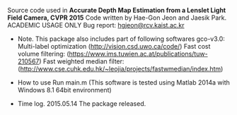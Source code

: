 Source code used in
**Accurate Depth Map Estimation from a Lenslet Light Field Camera, CVPR 2015**
Code written by Hae-Gon Jeon and Jaesik Park.
ACADEMIC USAGE ONLY
Bug report: hgjeon@rcv.kaist.ac.kr
- Note.
This package also includes part of following softwares
	gco-v3.0: Multi-label optimization (http://vision.csd.uwo.ca/code/)
	Fast cost volume filtering: (https://www.ims.tuwien.ac.at/publications/tuw-210567)
	Fast weighted median filter: (http://www.cse.cuhk.edu.hk/~leojia/projects/fastwmedian/index.htm)

- How to use
Run main.m
(This software is tested using Matlab 2014a with Windows 8.1 64bit environment)

- Time log.
2015.05.14 The package released.